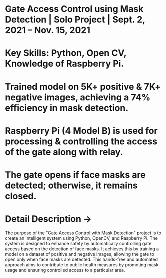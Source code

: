 # Gate Access Control using Mask Detection | Solo Project | Sept. 2, 2021 – Nov. 15, 2021 

# Key Skills: Python, Open CV, Knowledge of Raspberry Pi.

#  Trained model on 5K+ positive & 7K+ negative images, achieving a 74% efficiency in mask detection.

# Raspberry Pi (4 Model B) is used for processing & controlling the access of the gate along with relay.

# The gate opens if face masks are detected; otherwise, it remains closed.

# Detail Description ->

The purpose of the "Gate Access Control with Mask Detection" project is to create an intelligent system using Python, OpenCV, and Raspberry Pi.
The system is designed to enhance safety by automatically controlling gate access based on the detection of face masks.
It achieves this by training a model on a dataset of positive and negative images, allowing the gate to open only when face masks are detected. 
This hands-free and automated approach aims to contribute to public health measures by promoting mask usage and ensuring controlled access to a particular area.
